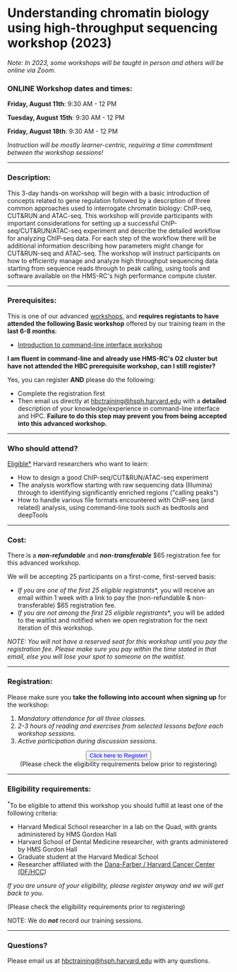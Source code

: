 # Understanding chromatin biology using high-throughput sequencing workshop (2023)

*Note: In 2023, some workshops will be taught in person and others will be online via Zoom.*


### **ONLINE Workshop dates and times:**

**Friday, August 11th**: 9:30 AM - 12 PM

**Tuesday, August 15th**: 9:30 AM - 12 PM

**Friday, August 18th**: 9:30 AM - 12 PM


_Instruction will be mostly learner-centric, requiring a time commitment between the workshop sessions!_

---

### **Description:**

This 3-day hands-on workshop will begin with a basic introduction of concepts related to gene regulation followed by a description of three common approaches used to interrogate chromatin biology: ChIP-seq, CUT&RUN and ATAC-seq. This workshop will provide participants with important considerations for setting up a successful ChIP-seq/CUT&RUN/ATAC-seq experiment and describe the detailed workflow for analyzing ChIP-seq data. For each step of the workflow there will be additional information describing how parameters might change for CUT&RUN-seq and ATAC-seq.  The workshop will instruct participants on how to efficiently manage and analyze high throughput sequencing data starting from sequence reads through to peak calling, using tools and software available on the HMS-RC's high performance compute cluster.

---

### **Prerequisites:**

This is one of our advanced [workshops](https://hbctraining.github.io/main/training_spring2019.html#advanced-topics-analysis-of-high-throughput-sequencing-ngs-data), and **requires registants to have attended the following Basic workshop** offered by our training team in the **last 6-8 months**:  

- [Introduction to command-line interface workshop ](https://hbctraining.github.io/main/registrations/AllFunders_Intro_to_Shell)

**I am fluent in command-line and already use HMS-RC's O2 cluster but have not attended the HBC prerequisite workshop, can I still register?**

Yes, you can register **AND** please do the following:

- Complete the registration first
- Then email us directly at hbctraining@hsph.harvard.edu with a **detailed** description of your knowledge/experience in command-line interface and HPC. **Failure to do this step may prevent you from being accepted into this advanced workshop.**

---

### **Who should attend?**

[Eligible*](#eligibility-requirements) Harvard researchers who want to learn: 

- How to design a good ChIP-seq/CUT&RUN/ATAC-seq experiment
- The analysis workflow starting with raw sequencing data (Illumina) through to identifying significantly enriched regions ("calling peaks")
- How to handle various file formats encountered with ChIP-seq (and related) analysis, using command-line tools such as bedtools and deepTools

---

### **Cost:**

There is a ***non-refundable*** and ***non-transferable*** $65 registration fee for this advanced workshop.

We will be accepting 25 participants on a first-come, first-served basis:

- **If you are one of the first 25 eligible* registrants**, you will receive an email within 1 week with a link to pay the (non-refundable & non-transferable) $65 registration fee. 
- **If you are not among the first 25 eligible* registrants**, you will be added to the waitlist and notified when we open registration for the next iteration of this workshop.

*NOTE: You will not have a reserved seat for this workshop until you pay the registration fee. Please make sure you pay within the time stated in that email, else you will lose your spot to someone on the waitlist.*


---

### **Registration:**

Please make sure you **take the following into account when signing up** for the workshop:

1. _Mandatory attendance for all three classes._
2. _2-3 hours of reading and exercises from selected lessons before each workshop sessions._
3. _Active participation during discussion sessions._

<div style="text-align:center">
	 <a><button name="button" style = "color: blue" onclick="location.href='https://harvard.az1.qualtrics.com/jfe/form/SV_bHkovdDu7Tj3a0C'">Click here to Register!</button></a>
</div>

<div style="text-align:center">
	 (Please check the eligibility requirements below prior to registering)
</div>
 
---

### **Eligibility requirements:**

<sup>*</sup>To be eligible to attend this workshop you should fulfill at least one of the following criteria:

- Harvard Medical School researcher in a lab on the Quad, with grants administered by HMS Gordon Hall
- Harvard School of Dental Medicine researcher, with grants administered by HMS Gordon Hall
- Graduate student at the Harvard Medical School
- Researcher affiliated with the [Dana-Farber / Harvard Cancer Center (DF/HCC](https://www.dfhcc.harvard.edu))

*If you are unsure of your eligibility, please register anyway and we will get back to you.*

(Please check the eligibility requirements prior to registering)

NOTE: We do ***not*** record our training sessions. 

---

### **Questions?**

Please email us at hbctraining@hsph.harvard.edu with any questions.
